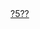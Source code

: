 <html>
	<body>
	  <div class="b">
       <a href="https://www.youtube.com/watch?v=dQw4w9WgXcQ"target="_blank">?5??</a>
	  </div>
    </body>
</html>

